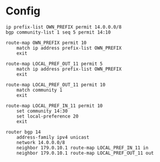 # Config

    ip prefix-list OWN_PREFIX permit 14.0.0.0/8
    bgp community-list 1 seq 5 permit 14:10

    route-map OWN_PREFIX permit 10
        match ip address prefix-list OWN_PREFIX
        exit

    route-map LOCAL_PREF_OUT_11 permit 5
        match ip address prefix-list OWN_PREFIX
        exit

    route-map LOCAL_PREF_OUT_11 permit 10
        match community 1
        exit

    route-map LOCAL_PREF_IN_11 permit 10 
        set community 14:30
        set local-preference 20
        exit

    router bgp 14
        address-family ipv4 unicast
        network 14.0.0.0/8
        neighbor 179.0.10.1 route-map LOCAL_PREF_IN_11 in
        neighbor 179.0.10.1 route-map LOCAL_PREF_OUT_11 out
